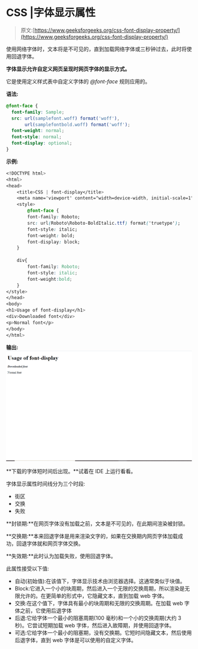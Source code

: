 # CSS |字体显示属性

> 原文:[https://www.geeksforgeeks.org/css-font-display-property/](https://www.geeksforgeeks.org/css-font-display-property/)

使用网络字体时，文本将是不可见的，直到加载网络字体或三秒钟过去，此时将使用回退字体。

**字体显示允许自定义网页呈现时网页字体的显示方式。**

它是使用定义样式表中自定义字体的 *@font-face* 规则应用的。

**语法:**

```css
@font-face {
  font-family: Sample;
  src: url(samplefont.woff) format('woff'),
       url(samplefontbold.woff) format('woff');
  font-weight: normal;
  font-style: normal;
  font-display: optional;
}
```

**示例:**

```css
<!DOCTYPE html>
<html>
<head>
    <title>CSS | font-display</title>
    <meta name='viewport' content="width=device-width, initial-scale=1">
    <style>
        @font-face {
        font-family: Roboto;
        src: url(Roboto\Roboto-BoldItalic.ttf) format('truetype');
        font-style: italic;
        font-weight: bold;
        font-display: block;
    }

    div{
        font-family: Roboto;
        font-style: italic;
        font-weight:bold;
    }
</style>
</head>
<body>
<h1>Usage of font-display</h1>
<div>Downloaded font</div>
<p>Normal font</p>
</body>
</html>
```

**输出:**
![](img/ba5a6fd360b9910c2c7240525b86ca0f.png)

**下载的字体短时间后出现。**试着在 IDE 上运行看看。

字体显示属性时间线分为三个时段:

*   街区
*   交换
*   失败

**封锁期:**在网页字体没有加载之前，文本是不可见的，在此期间渲染被封锁。

**交换期:**本来回退字体是用来渲染文字的，如果在交换期内网页字体加载成功，回退字体就和网页字体交换。

**失效期:**此时认为加载失败，使用回退字体。

此属性接受以下值:

*   自动(初始值):在该值下，字体显示技术由浏览器选择。这通常类似于块值。
*   Block:它进入一个小的块周期，然后进入一个无限的交换周期，所以渲染是无限允许的。在更简单的形式中，它隐藏文本，直到加载 web 字体。
*   交换:在这个值下，字体具有最小的块周期和无限的交换周期。在加载 web 字体之前，它使用后退字体
*   后退:它给字体一个最小的阻塞周期(100 毫秒)和一个小的交换周期(大约 3 秒)。它尝试短期加载 web 字体，然后进入故障期，并使用回退字体。
*   可选:它给字体一个最小的阻塞期，没有交换期。它短时间隐藏文本，然后使用后退字体，直到 web 字体是可以使用的自定义字体。